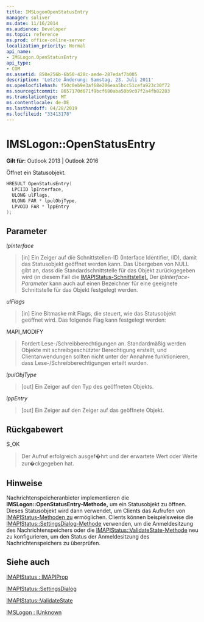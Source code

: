 ```yaml
---
title: IMSLogonOpenStatusEntry
manager: soliver
ms.date: 11/16/2014
ms.audience: Developer
ms.topic: reference
ms.prod: office-online-server
localization_priority: Normal
api_name:
- IMSLogon.OpenStatusEntry
api_type:
- COM
ms.assetid: 850e256b-6b50-428c-aede-287edaf7b005
description: 'Letzte Änderung: Samstag, 23. Juli 2011'
ms.openlocfilehash: f50c0eb9e3af68e206eaa5bcc51cefa923c30f72
ms.sourcegitcommit: 8657170d071f9bcf680aba50b9c07f2a4fb82283
ms.translationtype: MT
ms.contentlocale: de-DE
ms.lasthandoff: 04/28/2019
ms.locfileid: "33413178"
---
```

# <a name="imslogonopenstatusentry"></a>IMSLogon::OpenStatusEntry

  
  
**Gilt für**: Outlook 2013 | Outlook 2016 
  
Öffnet ein Statusobjekt.
  
```cpp
HRESULT OpenStatusEntry(
  LPCIID lpInterface,
  ULONG ulFlags,
  ULONG FAR * lpulObjType,
  LPVOID FAR * lppEntry
);
```

## <a name="parameters"></a>Parameter

 _lpInterface_
  
> [in] Ein Zeiger auf die Schnittstellen-ID (Interface Identifier, IID), damit das Statusobjekt geöffnet werden kann. Das Übergeben von NULL gibt an, dass die Standardschnittstelle für das Objekt zurückgegeben wird (in diesem Fall die [IMAPIStatus-Schnittstelle).](imapistatusimapiprop.md) Der  _lpInterface-Parameter_ kann auch auf einen Bezeichner für eine geeignete Schnittstelle für das Objekt festgelegt werden. 
    
 _ulFlags_
  
> [in] Eine Bitmaske mit Flags, die steuert, wie das Statusobjekt geöffnet wird. Das folgende Flag kann festgelegt werden:
    
MAPI_MODIFY 
  
> Fordert Lese-/Schreibberechtigungen an. Standardmäßig werden Objekte mit schreibgeschützter Berechtigung erstellt, und Clientanwendungen sollten nicht unter der Annahme funktionieren, dass Lese-/Schreibberechtigungen erteilt wurden. 
    
 _lpulObjType_
  
> [out] Ein Zeiger auf den Typ des geöffneten Objekts.
    
 _lppEntry_
  
> [out] Ein Zeiger auf den Zeiger auf das geöffnete Objekt.
    
## <a name="return-value"></a>Rückgabewert

S_OK 
  
> Der Aufruf erfolgreich ausgef�hrt und der erwartete Wert oder Werte zur�ckgegeben hat.
    
## <a name="remarks"></a>Hinweise

Nachrichtenspeicheranbieter implementieren die **IMSLogon::OpenStatusEntry-Methode,** um ein Statusobjekt zu öffnen. Dieses Statusobjekt wird dann verwendet, um Clients das Aufrufen von [IMAPIStatus-Methoden zu](imapistatusimapiprop.md) ermöglichen. Clients können beispielsweise die [IMAPIStatus::SettingsDialog-Methode](imapistatus-settingsdialog.md) verwenden, um die Anmeldesitzung des Nachrichtenspeichers oder die [IMAPIStatus::ValidateState-Methode](imapistatus-validatestate.md) neu zu konfigurieren, um den Status der Anmeldesitzung des Nachrichtenspeichers zu überprüfen. 
  
## <a name="see-also"></a>Siehe auch



[IMAPIStatus : IMAPIProp](imapistatusimapiprop.md)
  
[IMAPIStatus::SettingsDialog](imapistatus-settingsdialog.md)
  
[IMAPIStatus::ValidateState](imapistatus-validatestate.md)
  
[IMSLogon : IUnknown](imslogoniunknown.md)


